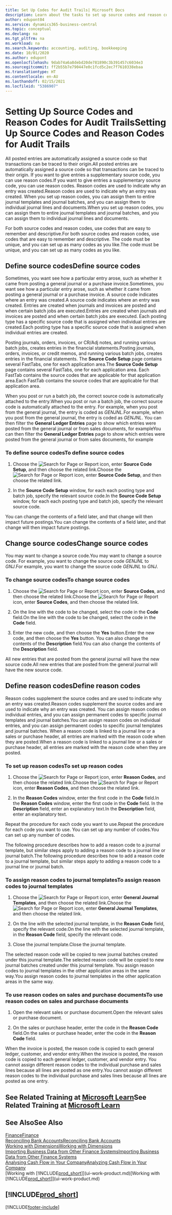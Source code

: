 ```yaml
---
title: Set Up Codes for Audit Trails| Microsoft Docs
description: Learn about the tasks to set up source codes and reason codes that you can use to track audit trails.
author: edupont04
ms.service: dynamics365-business-central
ms.topic: conceptual
ms.devlang: na
ms.tgt_pltfrm: na
ms.workload: na
ms.search.keywords: accounting, auditing, bookkeeping
ms.date: 10/01/2020
ms.author: edupont
ms.openlocfilehash: 9dab74a6a8debd20de781890c3b391457c6034e3
ms.sourcegitcommit: ff2b55b7e790447e0c1fcd5c2ec7f7610338ebaa
ms.translationtype: HT
ms.contentlocale: en-AU
ms.lasthandoff: 02/15/2021
ms.locfileid: "5386907"
---
```

# <a name="setting-up-source-codes-and-reason-codes-for-audit-trails"></a><span data-ttu-id="c27d2-103">Setting Up Source Codes and Reason Codes for Audit Trails</span><span class="sxs-lookup"><span data-stu-id="c27d2-103">Setting Up Source Codes and Reason Codes for Audit Trails</span></span>

<span data-ttu-id="c27d2-104">All posted entries are automatically assigned a source code so that transactions can be traced to their origin.</span><span class="sxs-lookup"><span data-stu-id="c27d2-104">All posted entries are automatically assigned a source code so that transactions can be traced to their origin.</span></span> <span data-ttu-id="c27d2-105">If you want to give entries a supplementary source code, you can use reason codes.</span><span class="sxs-lookup"><span data-stu-id="c27d2-105">If you want to give entries a supplementary source code, you can use reason codes.</span></span> <span data-ttu-id="c27d2-106">Reason codes are used to indicate why an entry was created.</span><span class="sxs-lookup"><span data-stu-id="c27d2-106">Reason codes are used to indicate why an entry was created.</span></span> <span data-ttu-id="c27d2-107">When you set up reason codes, you can assign them to entire journal templates and journal batches, and you can assign them to individual journal lines and documents.</span><span class="sxs-lookup"><span data-stu-id="c27d2-107">When you set up reason codes, you can assign them to entire journal templates and journal batches, and you can assign them to individual journal lines and documents.</span></span>  

<span data-ttu-id="c27d2-108">For both source codes and reason codes, use codes that are easy to remember and descriptive.</span><span class="sxs-lookup"><span data-stu-id="c27d2-108">For both source codes and reason codes, use codes that are easy to remember and descriptive.</span></span> <span data-ttu-id="c27d2-109">The code must be unique, and you can set up as many codes as you like.</span><span class="sxs-lookup"><span data-stu-id="c27d2-109">The code must be unique, and you can set up as many codes as you like.</span></span>

## <a name="define-source-codes"></a><span data-ttu-id="c27d2-110">Define source codes</span><span class="sxs-lookup"><span data-stu-id="c27d2-110">Define source codes</span></span>

<span data-ttu-id="c27d2-111">Sometimes, you want see how a particular entry arose, such as whether it came from posting a general journal or a purchase invoice.</span><span class="sxs-lookup"><span data-stu-id="c27d2-111">Sometimes, you want see how a particular entry arose, such as whether it came from posting a general journal or a purchase invoice.</span></span> <span data-ttu-id="c27d2-112">A source code indicates where an entry was created.</span><span class="sxs-lookup"><span data-stu-id="c27d2-112">A source code indicates where an entry was created.</span></span> <span data-ttu-id="c27d2-113">Entries are created when journals and invoices are posted and when certain batch jobs are executed.</span><span class="sxs-lookup"><span data-stu-id="c27d2-113">Entries are created when journals and invoices are posted and when certain batch jobs are executed.</span></span> <span data-ttu-id="c27d2-114">Each posting type has a specific source code that is assigned when individual entries are created.</span><span class="sxs-lookup"><span data-stu-id="c27d2-114">Each posting type has a specific source code that is assigned when individual entries are created.</span></span>  

<span data-ttu-id="c27d2-115">Posting journals, orders, invoices, or CR/Adj notes, and running various batch jobs, creates entries in the financial statements.</span><span class="sxs-lookup"><span data-stu-id="c27d2-115">Posting journals, orders, invoices, or credit memos, and running various batch jobs, creates entries in the financial statements.</span></span> <span data-ttu-id="c27d2-116">The **Source Code Setup** page contains several FastTabs, one for each application area.</span><span class="sxs-lookup"><span data-stu-id="c27d2-116">The **Source Code Setup** page contains several FastTabs, one for each application area.</span></span> <span data-ttu-id="c27d2-117">Each FastTab contains the source codes that are applicable for that application area.</span><span class="sxs-lookup"><span data-stu-id="c27d2-117">Each FastTab contains the source codes that are applicable for that application area.</span></span>

<span data-ttu-id="c27d2-118">When you post or run a batch job, the correct source code is automatically attached to the entry.</span><span class="sxs-lookup"><span data-stu-id="c27d2-118">When you post or run a batch job, the correct source code is automatically attached to the entry.</span></span> <span data-ttu-id="c27d2-119">For example, when you post from the general journal, the entry is coded as *GENJNL*.</span><span class="sxs-lookup"><span data-stu-id="c27d2-119">For example, when you post from the general journal, the entry is coded as *GENJNL*.</span></span> <span data-ttu-id="c27d2-120">You can then filter the **General Ledger Entries** page to show which entries were posted from the general journal or from sales documents, for example</span><span class="sxs-lookup"><span data-stu-id="c27d2-120">You can then filter the **General Ledger Entries** page to show which entries were posted from the general journal or from sales documents, for example</span></span>

### <a name="to-define-source-codes"></a><span data-ttu-id="c27d2-121">To define source codes</span><span class="sxs-lookup"><span data-stu-id="c27d2-121">To define source codes</span></span>

1. <span data-ttu-id="c27d2-122">Choose the ![Search for Page or Report](media/ui-search/search_small.png "Search for Page or Report icon") icon, enter **Source Code Setup**, and then choose the related link.</span><span class="sxs-lookup"><span data-stu-id="c27d2-122">Choose the ![Search for Page or Report](media/ui-search/search_small.png "Search for Page or Report icon") icon, enter **Source Code Setup**, and then choose the related link.</span></span>  

2. <span data-ttu-id="c27d2-123">In the **Source Code Setup** window, for each each posting type and batch job, specify the relevant source code.</span><span class="sxs-lookup"><span data-stu-id="c27d2-123">In the **Source Code Setup** window, for each each posting type and batch job, specify the relevant source code.</span></span>  

<span data-ttu-id="c27d2-124">You can change the contents of a field later, and that change will then impact future postings.</span><span class="sxs-lookup"><span data-stu-id="c27d2-124">You can change the contents of a field later, and that change will then impact future postings.</span></span>

## <a name="change-source-codes"></a><span data-ttu-id="c27d2-125">Change source codes</span><span class="sxs-lookup"><span data-stu-id="c27d2-125">Change source codes</span></span>

<span data-ttu-id="c27d2-126">You may want to change a source code.</span><span class="sxs-lookup"><span data-stu-id="c27d2-126">You may want to change a source code.</span></span> <span data-ttu-id="c27d2-127">For example, you want to change the source code *GENJNL* to *GNJ*.</span><span class="sxs-lookup"><span data-stu-id="c27d2-127">For example, you want to change the source code *GENJNL* to *GNJ*.</span></span>

### <a name="to-change-source-codes"></a><span data-ttu-id="c27d2-128">To change source codes</span><span class="sxs-lookup"><span data-stu-id="c27d2-128">To change source codes</span></span>

1. <span data-ttu-id="c27d2-129">Choose the ![Search for Page or Report](media/ui-search/search_small.png "Search for Page or Report icon") icon, enter **Source Codes**, and then choose the related link.</span><span class="sxs-lookup"><span data-stu-id="c27d2-129">Choose the ![Search for Page or Report](media/ui-search/search_small.png "Search for Page or Report icon") icon, enter **Source Codes**, and then choose the related link.</span></span>

2. <span data-ttu-id="c27d2-130">On the line with the code to be changed, select the code in the **Code** field.</span><span class="sxs-lookup"><span data-stu-id="c27d2-130">On the line with the code to be changed, select the code in the **Code** field.</span></span>

3. <span data-ttu-id="c27d2-131">Enter the new code, and then choose the **Yes** button.</span><span class="sxs-lookup"><span data-stu-id="c27d2-131">Enter the new code, and then choose the **Yes** button.</span></span> <span data-ttu-id="c27d2-132">You can also change the contents of the **Description** field.</span><span class="sxs-lookup"><span data-stu-id="c27d2-132">You can also change the contents of the **Description** field.</span></span>

<span data-ttu-id="c27d2-133">All new entries that are posted from the general journal will have the new source code.</span><span class="sxs-lookup"><span data-stu-id="c27d2-133">All new entries that are posted from the general journal will have the new source code.</span></span>

## <a name="define-reason-codes"></a><span data-ttu-id="c27d2-134">Define reason codes</span><span class="sxs-lookup"><span data-stu-id="c27d2-134">Define reason codes</span></span>

<span data-ttu-id="c27d2-135">Reason codes supplement the source codes and are used to indicate why an entry was created.</span><span class="sxs-lookup"><span data-stu-id="c27d2-135">Reason codes supplement the source codes and are used to indicate why an entry was created.</span></span> <span data-ttu-id="c27d2-136">You can assign reason codes on individual entries, and you can assign permanent codes to specific journal templates and journal batches.</span><span class="sxs-lookup"><span data-stu-id="c27d2-136">You can assign reason codes on individual entries, and you can assign permanent codes to specific journal templates and journal batches.</span></span> <span data-ttu-id="c27d2-137">When a reason code is linked to a journal line or a sales or purchase header, all entries are marked with the reason code when they are posted.</span><span class="sxs-lookup"><span data-stu-id="c27d2-137">When a reason code is linked to a journal line or a sales or purchase header, all entries are marked with the reason code when they are posted.</span></span>  

### <a name="to-set-up-reason-codes"></a><span data-ttu-id="c27d2-138">To set up reason codes</span><span class="sxs-lookup"><span data-stu-id="c27d2-138">To set up reason codes</span></span>

1. <span data-ttu-id="c27d2-139">Choose the ![Search for Page or Report](media/ui-search/search_small.png "Search for Page or Report icon")  icon, enter **Reason Codes**, and then choose the related link.</span><span class="sxs-lookup"><span data-stu-id="c27d2-139">Choose the ![Search for Page or Report](media/ui-search/search_small.png "Search for Page or Report icon")  icon, enter **Reason Codes**, and then choose the related link.</span></span>

2. <span data-ttu-id="c27d2-140">In the **Reason Codes** window, enter the first code in the **Code** field.</span><span class="sxs-lookup"><span data-stu-id="c27d2-140">In the **Reason Codes** window, enter the first code in the **Code** field.</span></span> <span data-ttu-id="c27d2-141">In the **Description** field, enter an explanatory text.</span><span class="sxs-lookup"><span data-stu-id="c27d2-141">In the **Description** field, enter an explanatory text.</span></span>

<span data-ttu-id="c27d2-142">Repeat the procedure for each code you want to use.</span><span class="sxs-lookup"><span data-stu-id="c27d2-142">Repeat the procedure for each code you want to use.</span></span> <span data-ttu-id="c27d2-143">You can set up any number of codes.</span><span class="sxs-lookup"><span data-stu-id="c27d2-143">You can set up any number of codes.</span></span>

<span data-ttu-id="c27d2-144">The following procedure describes how to add a reason code to a journal template, but similar steps apply to adding a reason code to a journal line or journal batch.</span><span class="sxs-lookup"><span data-stu-id="c27d2-144">The following procedure describes how to add a reason code to a journal template, but similar steps apply to adding a reason code to a journal line or journal batch.</span></span>  

### <a name="to-assign-reason-codes-to-journal-templates"></a><span data-ttu-id="c27d2-145">To assign reason codes to journal templates</span><span class="sxs-lookup"><span data-stu-id="c27d2-145">To assign reason codes to journal templates</span></span>

1. <span data-ttu-id="c27d2-146">Choose the ![Search for Page or Report](media/ui-search/search_small.png "Search for Page or Report icon")  icon, enter **General Journal Templates**, and then choose the related link.</span><span class="sxs-lookup"><span data-stu-id="c27d2-146">Choose the ![Search for Page or Report](media/ui-search/search_small.png "Search for Page or Report icon")  icon, enter **General Journal Templates**, and then choose the related link.</span></span>

2. <span data-ttu-id="c27d2-147">On the line with the selected journal template, in the **Reason Code** field, specify the relevant code.</span><span class="sxs-lookup"><span data-stu-id="c27d2-147">On the line with the selected journal template, in the **Reason Code** field, specify the relevant code.</span></span>

3. <span data-ttu-id="c27d2-148">Close the journal template.</span><span class="sxs-lookup"><span data-stu-id="c27d2-148">Close the journal template.</span></span>

<span data-ttu-id="c27d2-149">The selected reason code will be copied to new journal batches created under this journal template.</span><span class="sxs-lookup"><span data-stu-id="c27d2-149">The selected reason code will be copied to new journal batches created under this journal template.</span></span> <span data-ttu-id="c27d2-150">You assign reason codes to journal templates in the other application areas in the same way.</span><span class="sxs-lookup"><span data-stu-id="c27d2-150">You assign reason codes to journal templates in the other application areas in the same way.</span></span>

### <a name="to-use-reason-codes-on-sales-and-purchase-documents"></a><span data-ttu-id="c27d2-151">To use reason codes on sales and purchase documents</span><span class="sxs-lookup"><span data-stu-id="c27d2-151">To use reason codes on sales and purchase documents</span></span>

1. <span data-ttu-id="c27d2-152">Open the relevant sales or purchase document.</span><span class="sxs-lookup"><span data-stu-id="c27d2-152">Open the relevant sales or purchase document.</span></span>

2. <span data-ttu-id="c27d2-153">On the sales or purchase header, enter the code in the **Reason Code** field.</span><span class="sxs-lookup"><span data-stu-id="c27d2-153">On the sales or purchase header, enter the code in the **Reason Code** field.</span></span>

<span data-ttu-id="c27d2-154">When the invoice is posted, the reason code is copied to each general ledger, customer, and vendor entry.</span><span class="sxs-lookup"><span data-stu-id="c27d2-154">When the invoice is posted, the reason code is copied to each general ledger, customer, and vendor entry.</span></span> <span data-ttu-id="c27d2-155">You cannot assign different reason codes to the individual purchase and sales lines because all lines are posted as one entry.</span><span class="sxs-lookup"><span data-stu-id="c27d2-155">You cannot assign different reason codes to the individual purchase and sales lines because all lines are posted as one entry.</span></span>

## <a name="see-related-training-at-microsoft-learn"></a><span data-ttu-id="c27d2-156">See Related Training at [Microsoft Learn](/learn/paths/set-up-financial-management-dynamics-365-business-central/)</span><span class="sxs-lookup"><span data-stu-id="c27d2-156">See Related Training at [Microsoft Learn](/learn/paths/set-up-financial-management-dynamics-365-business-central/)</span></span>

## <a name="see-also"></a><span data-ttu-id="c27d2-157">See Also</span><span class="sxs-lookup"><span data-stu-id="c27d2-157">See Also</span></span>

[<span data-ttu-id="c27d2-158">Finance</span><span class="sxs-lookup"><span data-stu-id="c27d2-158">Finance</span></span>](finance.md)  
[<span data-ttu-id="c27d2-159">Reconciling Bank Accounts</span><span class="sxs-lookup"><span data-stu-id="c27d2-159">Reconciling Bank Accounts</span></span>](bank-manage-bank-accounts.md)  
[<span data-ttu-id="c27d2-160">Working with Dimensions</span><span class="sxs-lookup"><span data-stu-id="c27d2-160">Working with Dimensions</span></span>](finance-dimensions.md)  
[<span data-ttu-id="c27d2-161">Importing Business Data from Other Finance Systems</span><span class="sxs-lookup"><span data-stu-id="c27d2-161">Importing Business Data from Other Finance Systems</span></span>](across-import-data-configuration-packages.md)  
[<span data-ttu-id="c27d2-162">Analysing Cash Flow in Your Company</span><span class="sxs-lookup"><span data-stu-id="c27d2-162">Analyzing Cash Flow in Your Company</span></span>](finance-analyze-cash-flow.md)  
<span data-ttu-id="c27d2-163">[Working with [!INCLUDE[prod_short](includes/prod_short.md)]](ui-work-product.md)</span><span class="sxs-lookup"><span data-stu-id="c27d2-163">[Working with [!INCLUDE[prod_short](includes/prod_short.md)]](ui-work-product.md)</span></span>  

## [!INCLUDE[prod_short](includes/free_trial_md.md)]  


[!INCLUDE[footer-include](includes/footer-banner.md)]